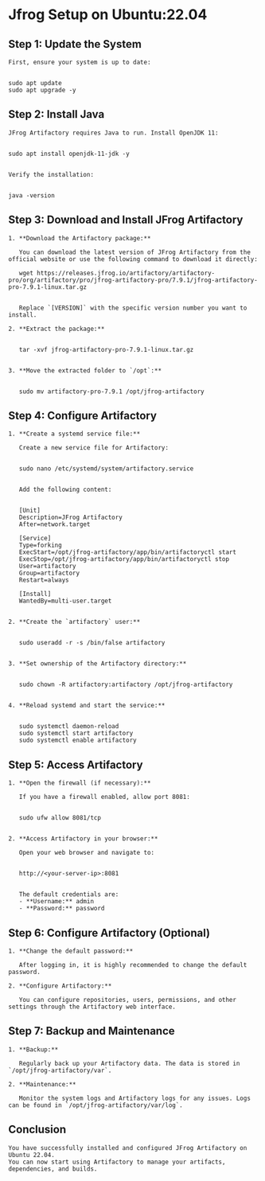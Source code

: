 # Jfrog Setup on Ubuntu:22.04

## Step 1: Update the System

	First, ensure your system is up to date:


	sudo apt update
	sudo apt upgrade -y


## Step 2: Install Java

	JFrog Artifactory requires Java to run. Install OpenJDK 11:


	sudo apt install openjdk-11-jdk -y


	Verify the installation:


	java -version


## Step 3: Download and Install JFrog Artifactory

	1. **Download the Artifactory package:**

	   You can download the latest version of JFrog Artifactory from the official website or use the following command to download it directly:
	   
	   wget https://releases.jfrog.io/artifactory/artifactory-pro/org/artifactory/pro/jfrog-artifactory-pro/7.9.1/jfrog-artifactory-pro-7.9.1-linux.tar.gz
	  

	   Replace `[VERSION]` with the specific version number you want to install.

	2. **Extract the package:**

	   
	   tar -xvf jfrog-artifactory-pro-7.9.1-linux.tar.gz
	  

	3. **Move the extracted folder to `/opt`:**

	   
	   sudo mv artifactory-pro-7.9.1 /opt/jfrog-artifactory
	 

## Step 4: Configure Artifactory

	1. **Create a systemd service file:**

	   Create a new service file for Artifactory:

	   
	   sudo nano /etc/systemd/system/artifactory.service
	   

	   Add the following content:

	   
	   [Unit]
	   Description=JFrog Artifactory
	   After=network.target

	   [Service]
	   Type=forking
	   ExecStart=/opt/jfrog-artifactory/app/bin/artifactoryctl start
	   ExecStop=/opt/jfrog-artifactory/app/bin/artifactoryctl stop
	   User=artifactory
	   Group=artifactory
	   Restart=always

	   [Install]
	   WantedBy=multi-user.target
	   

	2. **Create the `artifactory` user:**

	   
	   sudo useradd -r -s /bin/false artifactory
	  

	3. **Set ownership of the Artifactory directory:**

	  
	   sudo chown -R artifactory:artifactory /opt/jfrog-artifactory
	   

	4. **Reload systemd and start the service:**

	   
	   sudo systemctl daemon-reload
	   sudo systemctl start artifactory
	   sudo systemctl enable artifactory
   

## Step 5: Access Artifactory

	1. **Open the firewall (if necessary):**

	   If you have a firewall enabled, allow port 8081:

	 
	   sudo ufw allow 8081/tcp
	   

	2. **Access Artifactory in your browser:**

	   Open your web browser and navigate to:

	   
	   http://<your-server-ip>:8081
	   

	   The default credentials are:
	   - **Username:** admin
	   - **Password:** password

## Step 6: Configure Artifactory (Optional)

	1. **Change the default password:**

	   After logging in, it is highly recommended to change the default password.

	2. **Configure Artifactory:**

	   You can configure repositories, users, permissions, and other settings through the Artifactory web interface.

## Step 7: Backup and Maintenance

	1. **Backup:**

	   Regularly back up your Artifactory data. The data is stored in `/opt/jfrog-artifactory/var`.

	2. **Maintenance:**

	   Monitor the system logs and Artifactory logs for any issues. Logs can be found in `/opt/jfrog-artifactory/var/log`.

## Conclusion

	You have successfully installed and configured JFrog Artifactory on Ubuntu 22.04. 
	You can now start using Artifactory to manage your artifacts, dependencies, and builds.